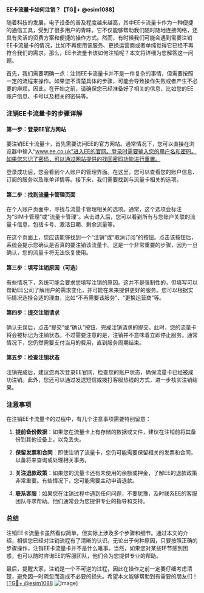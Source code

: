 **EE卡流量卡如何注销？【TG💪+ @esim1088】**

随着科技的发展，电子设备的普及程度越来越高，其中EE卡流量卡作为一种便捷的通信工具，受到了很多用户的青睐。它不仅能够帮助我们随时随地连接网络，还具有灵活的资费方案和便捷的操作方式。然而，有时候我们可能会遇到需要注销EE卡流量卡的情况，比如不再使用该服务、更换运营商或者单纯觉得它已经不再符合我们的需求。那么，EE卡流量卡该如何注销呢？本文将详细为您解答这一问题。

首先，我们需要明确一点：注销EE卡流量卡并不是一件复杂的事情，但需要按照一定的流程来操作。如果您不清楚具体的步骤，可能会导致操作失败或者产生不必要的麻烦。因此，在开始之前，请确保您已经准备好了相关的信息，比如您的EE账户信息、卡号以及相关的密码等。

### 注销EE卡流量卡的步骤详解

#### 第一步：登录EE官方网站

要注销EE卡流量卡，首先需要访问EE的官方网站。通常情况下，您可以直接在浏览器中输入“www.ee.co.uk”进入EE的官网。登录时需要输入您的用户名和密码。如果您忘记了密码，可以通过网站提供的找回密码功能进行重置。

登录成功后，您会看到个人账户的管理界面。在这里，您可以查看您的账户信息、订阅的服务以及账单详情等。接下来，我们需要找到与流量卡相关的选项。

#### 第二步：找到流量卡管理页面

在个人账户页面中，寻找与流量卡管理相关的选项。通常，这个选项会标注为“SIM卡管理”或“流量卡管理”。点击进入后，您可以看到所有与您账户关联的流量卡信息，包括卡号、激活日期、剩余流量等。

在这个页面上，您应该能够找到一个“注销”或“取消订阅”的按钮。点击该按钮后，系统会提示您确认是否真的要注销该流量卡。这是一个非常重要的步骤，因为一旦确认，您的流量卡将无法恢复使用。

#### 第三步：填写注销原因（可选）

有些情况下，系统可能会要求您填写注销的原因。这并不是强制性的，但填写可以帮助EE公司了解用户的需求变化，并可能在未来提供更好的服务。您可以根据实际情况选择合适的理由，比如“不再需要该服务”、“更换运营商”等。

#### 第四步：提交注销请求

确认无误后，点击“提交”或“确认”按钮，完成注销请求的提交。此时，您的流量卡将会被标记为注销状态。不过需要注意的是，注销并不意味着立即停止服务。通常情况下，您仍然需要支付当月的费用，直到服务周期结束。

#### 第五步：检查注销状态

注销完成后，建议您再次登录EE官网，检查您的账户状态，确保流量卡已经被成功注销。此外，您还可以通过发送短信或拨打客服热线的方式，进一步核实注销结果。

### 注意事项

在注销EE卡流量卡的过程中，有几个注意事项需要特别留意：

1. **提前备份数据**：如果您在流量卡上有存储的数据或文件，建议在注销前将其备份到其他设备上，以免丢失。
   
2. **保留发票和合同**：即使注销了流量卡，您仍可能需要保留相关的发票和合同，以备将来查询或处理相关事务。

3. **关注退款政策**：如果您的流量卡还有未使用的余额或押金，了解EE的退款政策非常重要。有些情况下，您可能需要主动申请退款。

4. **联系客服**：如果您在注销过程中遇到任何问题，不要犹豫，及时联系EE的客服团队寻求帮助。他们通常会为您提供专业的指导和支持。

### 总结

注销EE卡流量卡虽然看似简单，但实际上涉及多个步骤和细节。通过本文的介绍，相信您已经对注销流程有了清晰的认识。无论出于何种原因，只要按照正确的步骤操作，注销EE卡流量卡并不是什么难事。当然，如果您对某些环节感到困惑，也可以随时咨询EE的客服团队，他们会为您提供专业的帮助。

最后，提醒大家，注销是一个不可逆的过程，因此在操作之前一定要仔细考虑清楚，避免因一时疏忽而造成不必要的损失。希望本文能够帮助到有需要的朋友们！[[TG💪+ @esim1088](https://t.me/s/esim1088) ![Image](https://i.postimg.cc/4NQfJmqS/Snipaste-2025-05-13-00-14-12.png)]